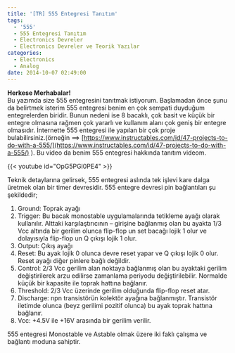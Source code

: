 ```yaml
---
title: '[TR] 555 Entegresi Tanıtım'
tags:
  - '555'
  - 555 Entegresi Tanıtım
  - Electronics Devreler
  - Electronics Devreler ve Teorik Yazılar
categories:
  - Electronics
  - Analog
date: 2014-10-07 02:49:00
---
```

**Herkese Merhabalar!**  
Bu yazımda size 555 entegresini tanıtmak istiyorum. Başlamadan önce şunu da belirtmek isterim 555 entegresi benim en çok sempati duyduğum entegrelerden biridir. Bunun nedeni ise 8 bacaklı, çok basit ve küçük bir entegre olmasına rağmen çok yararlı ve kullanım alanı çok geniş bir entegre olmasıdır. İnternette 555 entegresi ile yapılan bir çok proje  
bulabilirsiniz.(örneğin ==> [https://www.instructables.com/id/47-projects-to-do-with-a-555/](https://www.instructables.com/id/47-projects-to-do-with-a-555/) ). Bu video da benim 555 entegresi hakkında tanıtım videom.  

{{< youtube id="OpG5PGl0PE4" >}}

Teknik detaylarına gelirsek, 555 entegresi aslında tek işlevi kare dalga üretmek olan bir timer devresidir. 555 entegre devresi pin bağlantıları şu şekildedir;

1. Ground: Toprak ayağı
2. Trigger: Bu bacak monostable uygulamalarında tetikleme ayağı olarak kullanılır. Alttaki karşılaştırıcının – girişine bağlanmış olan bu ayakta 1/3 Vcc altında bir gerilim olunca flip-flop un set bacağı lojik 1 olur ve dolayısıyla flip-flop un Q çıkışı lojik 1 olur.
3. Output: Çıkış ayağı
4. Reset: Bu ayak lojik 0 olunca devre reset yapar ve Q çıkışı lojik 0 olur. Reset ayağı diğer pinlere bağlı değildir.
5. Control: 2/3 Vcc gerilim alan noktaya bağlanmış olan bu ayaktaki gerilim değiştirilerek arzu edilirse zamanlama periyodu değiştirilebilir. Normalde küçük bir kapasite ile toprak hattına bağlanır.
6. Threshold: 2/3 Vcc üzerinde gerilim olduğunda flip-flop reset atar.
7. Discharge: npn transistörün kolektör ayağına bağlanmıştır. Transistör iletimde olunca (beyz gerilimi pozitif olunca) bu ayak toprak hattına bağlanır.
8. Vcc: +4.5V ile +16V arasında bir gerilim verilir.

555 entegresi Monostable ve Astable olmak üzere iki faklı çalışma ve bağlantı moduna sahiptir.